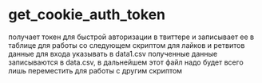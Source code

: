 # get_cookie_auth_token
получает токен для быстрой авторизации в твиттере и записывает ее в таблице для работы со следующем скриптом для лайков и ретвитов 
данные для входа указывать в data1.csv
полученные данные записываются в data.csv, в дальнейшем этот файл надо будет всего лишь переместить для работы с другим скриптом 
